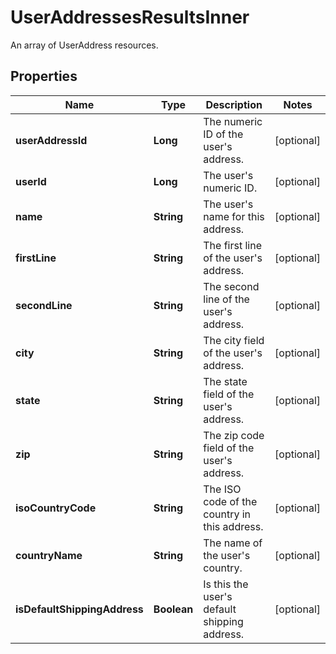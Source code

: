 

# UserAddressesResultsInner

An array of UserAddress resources.

## Properties

| Name | Type | Description | Notes |
|------------ | ------------- | ------------- | -------------|
|**userAddressId** | **Long** | The numeric ID of the user&#39;s address. |  [optional] |
|**userId** | **Long** | The user&#39;s numeric ID. |  [optional] |
|**name** | **String** | The user&#39;s name for this address. |  [optional] |
|**firstLine** | **String** | The first line of the user&#39;s address. |  [optional] |
|**secondLine** | **String** | The second line of the user&#39;s address. |  [optional] |
|**city** | **String** | The city field of the user&#39;s address. |  [optional] |
|**state** | **String** | The state field of the user&#39;s address. |  [optional] |
|**zip** | **String** | The zip code field of the user&#39;s address. |  [optional] |
|**isoCountryCode** | **String** | The ISO code of the country in this address. |  [optional] |
|**countryName** | **String** | The name of the user&#39;s country. |  [optional] |
|**isDefaultShippingAddress** | **Boolean** | Is this the user&#39;s default shipping address. |  [optional] |



